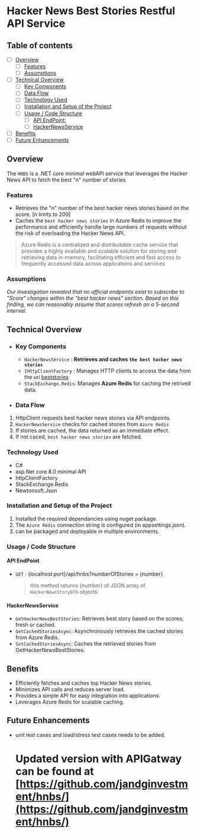 # Hacker News Best Stories Restful API Service
## Table of contents
- [ ] [Overview](#Overview)
  - [ ] [Features](#Features)
  - [ ] [Assumptions](#Assumptions)
- [ ] [Technical Overview](#Technical-Overview)
  - [ ] [Key Components](#Key-Components)
  - [ ] [Data Flow](#Data-Flow)
  - [ ] [Technology Used](#Technology-used)
  - [ ] [Installation and Setup of the Project](#Installation-and-Setup-of-the-project)
  - [ ] [Usage / Code Structure](#Usage-/-Code-Structure)
    - [ ] [API EndPoint:](#API-EndPoint)
    - [ ] [HackerNewsService](#HackerNewsService)
- [ ] [Benefits](#Benefits)
- [ ] [Future Enhancements](#Future-Enhancements)
## 
## Overview
 The `HNBS` is a .NET core minimal webAPI service that leverages the Hacker News API to fetch the best "n" number of stories
### Features
 - Retrieves the "n" number of the best hacker news stories based on the score. [n limits to 200]
 - Caches the `best hacker news stories` in Azure Redis  to improve the performance and efficiently handle large numbers of requests
without the risk of overloading the Hacker News API.

> Azure Redis is a centralized and distributable cache service that provides a highly available and scalable solution for storing and retrieving data in-memory, facilitating efficient and fast access to frequently accessed data across applications and services
### Assumptions
*Our investigation revealed that no official endpoints exist to subscribe to "Score" changes within the "best hacker news" section. Based on this finding, we can reasonably assume that scores refresh on a 5-second interval.*
## Technical Overview
 - ### **Key Components**
	-  `HackerNewsService` : **Retrieves and caches `the best hacker news stories`**
	- `IHttpClientFactory` : Manages HTTP clients to access the data from the uri [beststories](https://hacker-news.firebaseio.com/v0/beststories.json)
	- `StackExchange.Redis`: Manages **Azure Redis** for caching the retrived data.
- ### **Data Flow**
1. HttpClient requests best hacker news stories via API endpoints.
1. `HackerNewsService` checks for cached stories from `Azure Redis`
1. If stories are cached, the data returned as an immediate effect.
1. If not caced, `best hacker news stories` are fetched.  

### **Technology Used**
- C#
- asp.Net core 8.0 minimal API
- httpClientFactory
- StackExchange.Redis
- Newtonsoft.Json
### Installation and Setup of the Project
1. Installed the required dependancies using nuget package.
1. The `Azure Redis` connection string is configured (in appsettings.json).
1. can be packaged and deployable in multiple environments.

### Usage / Code Structure
 #### API EndPoint
  - ``GET`` : {localhost:port}/api/hnbs?numberOfStories = \{number}
	 > this method returns \{number} of JSON array of `HackerNewsStoryDTO` objects.
#### HackerNewsService
   -  `GetHackerNewsBestStories`: Retrieves best story based on the scores, fresh or cached.
   -  `GetCachedStoriesAsync`: Asynchronously retrieves the cached stories from Azure Redis. 
   -  `SetCachedStoriesAsync`: Caches the retrieved  stories from GetHackerNewsBestStories.
## Benefits

-  Efficiently fetches and caches top Hacker News stories.
-  Minimizes API calls and reduces server load.
-  Provides a simple API for easy integration into applications.
-  Leverages Azure Redis for scalable caching.

## Future Enhancements
- unit test cases and load/stress test cases needs to be added.
  # Updated version with APIGatway can be found at [https://github.com/jandginvestment/hnbs/](https://github.com/jandginvestment/hnbs/)
